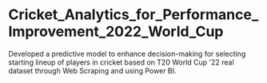 # Cricket_Analytics_for_Performance_Improvement_2022_World_Cup
Developed a predictive model to enhance decision-making for selecting starting lineup of players in cricket based on T20 World Cup '22 real dataset through Web Scraping and using Power BI.
